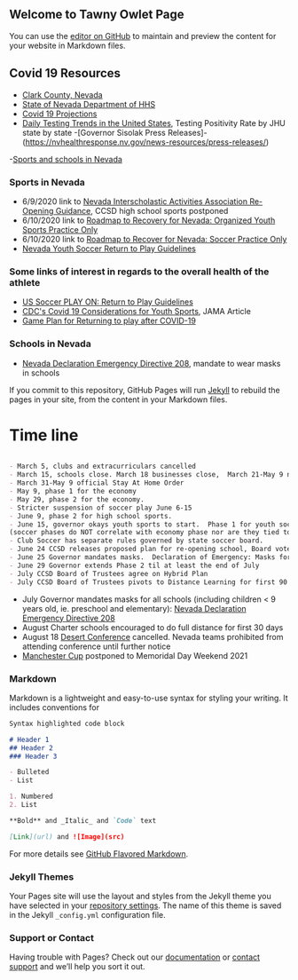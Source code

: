 ## Welcome to Tawny Owlet Page

You can use the [editor on GitHub](https://github.com/tawnyowlet/main/edit/gh-pages/index.md) to maintain and preview the content for your website in Markdown files.
## Covid 19 Resources
- [Clark County, Nevada](https://www.southernnevadahealthdistrict.org/coronavirus#cases)
- [State of Nevada Department of HHS](https://app.powerbigov.us/view?r=eyJrIjoiMjA2ZThiOWUtM2FlNS00MGY5LWFmYjUtNmQwNTQ3Nzg5N2I2IiwidCI6ImU0YTM0MGU2LWI4OWUtNGU2OC04ZWFhLTE1NDRkMjcwMzk4MCJ9)
- [Covid 19 Projections](https://covid19.healthdata.org/united-states-of-america)
- [Daily Testing Trends in the United States](https://coronavirus.jhu.edu/testing/individual-states?fbclid=IwAR02lG-1TMD6qsQ8zJ1-sMgdR-NbrN5K2R80Few3Wpe1M3Hz7TsndHTLBeoWhenever), Testing Positivity Rate by JHU state by state
-[Governor Sisolak Press Releases]-(https://nvhealthresponse.nv.gov/news-resources/press-releases/)

-[Sports and schools in Nevada](https://tawnyowlet.github.io/main/sports.md)

### Sports in Nevada
- 6/9/2020 link to [Nevada Interscholastic Activities Association Re-Opening Guidance](https://nvhealthresponse.nv.gov/wp-content/uploads/2020/06/NIAA-Reopening-Guidance-6.9.20.pdf), CCSD high school sports postponed
- 6/10/2020 link to [Roadmap to Recovery for Nevada: Organized Youth Sports Practice Only](https://nvhealthresponse.nv.gov/wp-content/uploads/2020/06/Organized-Youth-Sports-Practice-Only.pdf)
- 6/10/2020 link to [Roadmap to Recover for Nevada: Soccer Practice Only](https://nvhealthresponse.nv.gov/wp-content/uploads/2020/06/Soccer-Practice-Only.pdf)
- [Nevada Youth Soccer Return to Play Guidelines](http://nvsysl.com/wp-content/uploads/2013/06/Return-to-Play-Guidelines744.pdf) 

### Some links of interest in regards to the overall health of the athlete
- [US Soccer PLAY ON: Return to Play Guidelines](https://www.ussoccer.com/playon)
- [CDC's Covid 19 Considerations for Youth Sports](https://www.cdc.gov/coronavirus/2019-ncov/community/schools-childcare/youth-sports.html), JAMA Article 
- [Game Plan for Returning to play after COVID-19](https://jamanetwork.com/journals/jamacardiology/fullarticle/2766124?fbclid=IwAR31IucZP3itnspvtJSHiUFxXx7YGUj5XaVQRQ2aPqlMDxSFibbwBtfOxAE)

### Schools in Nevada
- [Nevada Declaration Emergency Directive 208](https://www.scribd.com/document/470744272/Nevada-Declaration-Emergency-Directive-028#from_embed), mandate to wear masks in schools

If you commit to this repository, GitHub Pages will run [Jekyll](https://jekyllrb.com/) to rebuild the pages in your site, from the content in your Markdown files. 

# Time line
```markdown

- March 5, clubs and extracurriculars cancelled
- March 15, schools close. March 18 businesses close,  March 21-May 9 nonessential businesses close.  March 24 large gatherings discouraged
- March 31-May 9 official Stay At Home Order
- May 9, phase 1 for the economy
- May 29, phase 2 for the economy.  
- Stricter suspension of soccer play June 6-15
- June 9, phase 2 for high school sports. 
- June 15, governor okays youth sports to start.  Phase 1 for youth soccer 
(soccer phases do NOT correlate with economy phase nor are they tied to economy phase.  Governor has special instructions for sports).  
- Club Soccer has separate rules governed by state soccer board. 
- June 24 CCSD releases proposed plan for re-opening school, Board votes July 9
- June 25 Governor mandates masks.  Declaration of Emergency: Masks for people > 9 years old 
- June 29 Governor extends Phase 2 til at least the end of July
- July CCSD Board of Trustees agree on Hybrid Plan
- July CCSD Board of Trustees pivots to Distance Learning for first 90 Days
```
- July Governor mandates masks for all schools (including children < 9 years old, ie. preschool and elementary): [Nevada Declaration Emergency Directive 208](https://www.scribd.com/document/470744272/Nevada-Declaration-Emergency-Directive-028#from_embed)
- August Charter schools encouraged to do full distance for first 30 days
- August 18 [Desert Conference](https://www.usyouthsoccer.org/desert-conference/) cancelled. Nevada teams prohibited from attending conference until further notice
- [Manchester Cup](http://surfcupsports.com/2020/04/07/nexen-manchester-city-cup-2020/) postponed to Memoridal Day Weekend 2021


### Markdown

Markdown is a lightweight and easy-to-use syntax for styling your writing. It includes conventions for

```markdown
Syntax highlighted code block

# Header 1
## Header 2
### Header 3

- Bulleted
- List

1. Numbered
2. List

**Bold** and _Italic_ and `Code` text

[Link](url) and ![Image](src)
``` 

For more details see [GitHub Flavored Markdown](https://guides.github.com/features/mastering-markdown/).

### Jekyll Themes

Your Pages site will use the layout and styles from the Jekyll theme you have selected in your [repository settings](https://github.com/tawnyowlet/main/settings). The name of this theme is saved in the Jekyll `_config.yml` configuration file.

### Support or Contact

Having trouble with Pages? Check out our [documentation](https://docs.github.com/categories/github-pages-basics/) or [contact support](https://github.com/contact) and we’ll help you sort it out.
